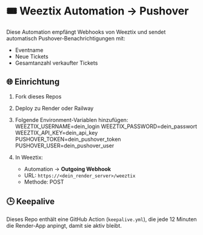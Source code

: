# 🎟️ Weeztix Automation → Pushover

Diese Automation empfängt Webhooks von Weeztix und sendet
automatisch Pushover-Benachrichtigungen mit:

- Eventname  
- Neue Tickets  
- Gesamtanzahl verkaufter Tickets  

## 🌐 Einrichtung

1. Fork dieses Repos
2. Deploy zu Render oder Railway
3. Folgende Environment-Variablen hinzufügen:
   WEEZTIX_USERNAME=dein_login
   WEEZTIX_PASSWORD=dein_passwort
   WEEZTIX_API_KEY=dein_api_key
   PUSHOVER_TOKEN=dein_pushover_token
   PUSHOVER_USER=dein_pushover_user

4. In Weeztix:
   - Automation → **Outgoing Webhook**
   - URL: `https://<dein_render_server>/weeztix`
   - Methode: POST

## 🕒 Keepalive

Dieses Repo enthält eine GitHub Action (`keepalive.yml`),
die jede 12 Minuten die Render-App anpingt,
damit sie aktiv bleibt.
